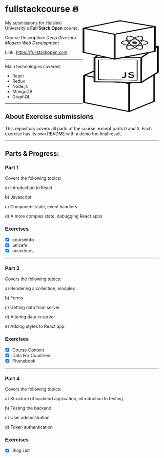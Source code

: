 # fullstackcourse 🔥

<img src="./assets/fslogo.svg" width="250" height="300" align="right"/>

My submissions for Helsinki University's **Full Stack Open** course.

Course Description: *Deep Dive Into Modern Web Development*

Link: https://fullstackopen.com

---

Main technologies covered:
- React
- Redux
- Node.js
- MongoDB
- GraphQL

---
## About Exercise submissions

This repository covers all parts of the course, except parts 0 and 3. Each exercise has its own README with a demo the final result.


---
## Parts & Progress:
### Part 1
Covers the following topics:

a) Introduction to React

b) Javascript

c) Component state, event handlers

d) A more complex state, debugging React apps

### Exercises
- [x] courseinfo
- [x] unicafe
- [x] anecdotes

---
### Part 2
Covers the following topics:

a) Rendering a collection, modules

b) Forms

c) Getting data from server

d) Altering data in server

e) Adding styles to React app

### Exercises
- [x] Course Content 
- [x] Data For Countries 
- [x] Phonebook
---
### Part 4
Covers the following topics:

a) Structure of backend application, introduction to testing

b) Testing the backend

c) User administration

d) Token authentication

### Exercises
- [x] Blog List 
